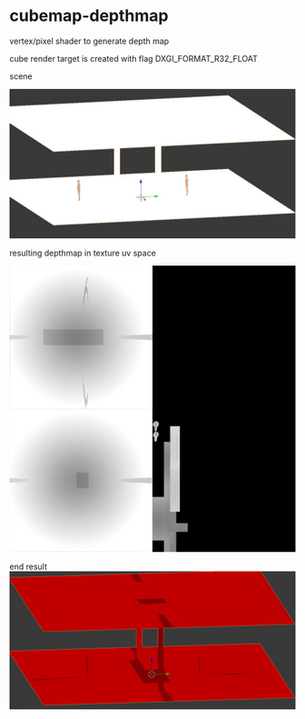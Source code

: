 # cubemap-depthmap
vertex/pixel shader to generate depth map

cube render target is created with flag DXGI_FORMAT_R32_FLOAT

scene 

![alt text](https://github.com/dong-zhan/cubemap-depthmap/blob/master/scene.JPG)

resulting depthmap in texture uv space

![alt text](https://github.com/dong-zhan/cubemap-depthmap/blob/master/test.jpg)

end result
![alt text](https://github.com/dong-zhan/cubemap-depthmap/blob/master/end%20result.JPG)

